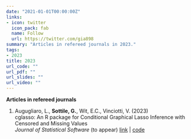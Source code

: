 ```yaml
---
date: "2021-01-01T00:00:00Z"
links:
- icon: twitter
  icon_pack: fab
  name: Follow
  url: https://twitter.com/gia898
summary: "Articles in refereed journals in 2023."
tags:
- 2023
title: 2023
url_code: ""
url_pdf: ""
url_slides: ""
url_video: ""
---
```


**Articles in refereed journals**   
1. Augugliaro, L., **Sottile, G.**, Wit, E.C., Vinciotti, V. (2023)   
cglasso: An R package for Conditional Graphical Lasso Inference with Censored and Missing Values   
*Journal of Statistical Software* (to appear)
[link]() | [code](https://cran.r-project.org/web/packages/cglasso/index.html)
